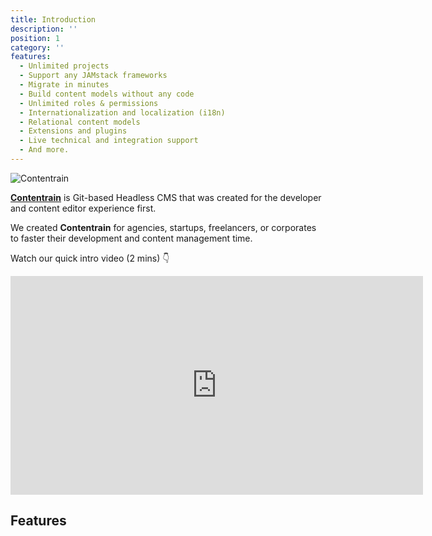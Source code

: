 ```yaml
---
title: Introduction
description: ''
position: 1
category: ''
features:
  - Unlimited projects 
  - Support any JAMstack frameworks
  - Migrate in minutes
  - Build content models without any code
  - Unlimited roles & permissions
  - Internationalization and localization (i18n)
  - Relational content models
  - Extensions and plugins
  - Live technical and integration support
  - And more.
---
```


![Contentrain](https://res.cloudinary.com/dowlbhxa2/image/upload/v1650603456/og_dark_n3qvck.jpg)

[**Contentrain**](https://contentrain.io) is Git-based Headless CMS that was created for the developer and content editor experience first. 

We created **Contentrain** for agencies, startups, freelancers, or corporates to faster their development and content management time. 

<!---Marketing teams, bloggers, and content creators will use our user-friendly CMS with love. -->

Watch our quick intro video (2 mins) 👇 

<iframe width="660" height="350" src="https://www.youtube.com/embed/QXtVhpgChyo" title="YouTube video player" frameborder="0" allow="accelerometer; autoplay; clipboard-write; encrypted-media; gyroscope; picture-in-picture" allowfullscreen></iframe>

 ## Features

<list :items="features"></list>

